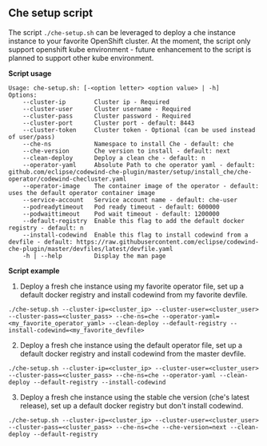 ## Che setup script

The script `./che-setup.sh` can be leveraged to deploy a che instance instance to your favorite OpenShift cluster. At the moment, the script only support openshift kube environment - future enhancement to the script is planned to support other kube environment.

**Script usage**
```
Usage: che-setup.sh: [-<option letter> <option value> | -h]
Options:
    --cluster-ip        Cluster ip - Required
    --cluster-user      Cluster username - Required
    --cluster-pass      Cluster password - Required
    --cluster-port      Cluster port - default: 8443
    --cluster-token     Cluster token - Optional (can be used instead of user/pass)
    --che-ns            Namespace to install Che - default: che
    --che-version       Che version to install - default: next
    --clean-deploy      Deploy a clean che - default: n
    --operator-yaml     Absolute Path to che operator yaml - default: github.com/eclipse/codewind-che-plugin/master/setup/install_che/che-operator/codewind-checluster.yaml
    --operator-image    The container image of the operator - default: uses the default operator container image
    --service-account   Service account name - default: che-user
    --podreadytimeout   Pod ready timeout - default: 600000
    --podwaittimeout    Pod wait timeout - default: 1200000
    --default-registry  Enable this flag to add the default docker registry - default: n
    --install-codewind  Enable this flag to install codewind from a devfile - default: https://raw.githubusercontent.com/eclipse/codewind-che-plugin/master/devfiles/latest/devfile.yaml
    -h | --help         Display the man page
```

**Script example**

1. Deploy a fresh che instance using my favorite operator file, set up a default docker registry and install codewind from my favorite devfile.
```
./che-setup.sh --cluster-ip=<cluster_ip> --cluster-user=<cluster_user> --cluster-pass=<cluster_pass> --che-ns=che --operator-yaml=<my_favorite_operator_yaml> --clean-deploy --default-registry --install-codewind=<my_favorite_devfile>
```

2. Deploy a fresh che instance using the default operator file, set up a default docker registry and install codewind from the master devfile.
```
./che-setup.sh --cluster-ip=<cluster_ip> --cluster-user=<cluster_user> --cluster-pass=<cluster_pass> --che-ns=che --operator-yaml --clean-deploy --default-registry --install-codewind
```

3. Deploy a fresh che instance using the stable che version (che's latest release), set up a default docker registry but don't install codewind.
```
./che-setup.sh --cluster-ip=<cluster_ip> --cluster-user=<cluster_user> --cluster-pass=<cluster_pass> --che-ns=che --che-version=next --clean-deploy --default-registry
```
